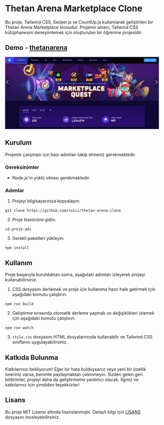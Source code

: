 # Thetan Arena Marketplace Clone

Bu proje, Tailwind CSS, Swiper.js ve CountUp.js kullanılarak geliştirilen bir Thetan Arena Marketplace klonudur. Projenin amacı, Tailwind CSS kütüphanesini deneyimlemek için oluşturulan bir öğrenme projesidir.

## Demo - [thetanarena](https://thetanarena.netlify.app/)

![Thetan Arena Marketplace'in ana sayfasının ekran görüntüsü.](assets/thetan-arena-marketplace-screenshot.png)

## Kurulum

Projenin çalışması için bazı adımları takip etmeniz gerekmektedir.

### Gereksinimler

- Node.js'in yüklü olması gerekmektedir.

### Adımlar

1. Projeyi bilgisayarınıza kopyalayın:
```
git clone https://github.com/cesii/thetan-arena-clone
```

2. Proje klasörüne gidin:
```
cd proje-adı
```

3. Gerekli paketleri yükleyin:
```
npm install
```

## Kullanım

Proje başarıyla kurulduktan sonra, aşağıdaki adımları izleyerek projeyi kullanabilirsiniz.

1. CSS dosyasını derlemek ve proje için kullanıma hazır hale getirmek için aşağıdaki komutu çalıştırın:
```
npm run build
```

2. Geliştirme sırasında otomatik derleme yapmak ve değişiklikleri izlemek için aşağıdaki komutu çalıştırın:
```
npm run watch
```

3. `style.css` dosyasını HTML dosyalarınızda kullanabilir ve Tailwind CSS sınıflarını uygulayabilirsiniz.

## Katkıda Bulunma

Katkılarınızı bekliyorum! Eğer bir hata bulduysanız veya yeni bir özellik öneriniz varsa, benimle paylaşmaktan çekinmeyin. Sizden gelen geri bildirimler, projeyi daha da geliştirmeme yardımcı olacak. İlginiz ve katkılarınız için şimdiden teşekkürler!

## Lisans

Bu proje MIT Lisansı altında lisanslanmıştır. Detaylı bilgi için [LİSANS](./LICENSE) dosyasını inceleyebilirsiniz.
